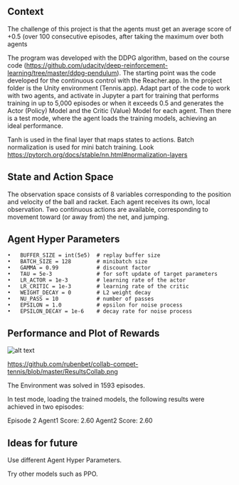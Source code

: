 ## Context

The challenge of this project is that the agents must get an average score of +0.5 (over 100 consecutive episodes, after taking the maximum over both agents

The program was developed with the DDPG algorithm, based on the course code (https://github.com/udacity/deep-reinforcement-learning/tree/master/ddpg-pendulum). The starting point was the code developed for the continuous control with the Reacher.app. In the project folder is the Unity environment (Tennis.app). Adapt part of the code to work with two agents, and activate in Jupyter a part for training that performs training in up to 5,000 episodes or when it exceeds 0.5 and generates the Actor (Policy) Model and the Critic (Value) Model for each agent. Then there is a test mode, where the agent loads the training models, achieving an ideal performance. 

Tanh is used in the final layer that maps states to actions. Batch normalization is used for mini batch training. Look https://pytorch.org/docs/stable/nn.html#normalization-layers 

## State and Action Space
The observation space consists of 8 variables corresponding to the position and velocity of the ball and racket. Each agent receives its own, local observation. Two continuous actions are available, corresponding to movement toward (or away from) the net, and jumping.

## Agent Hyper Parameters

	•	BUFFER_SIZE = int(5e5)  # replay buffer size
	•	BATCH_SIZE = 128        # minibatch size
	•	GAMMA = 0.99            # discount factor
	•	TAU = 5e-3              # for soft update of target parameters
	•	LR_ACTOR = 1e-3         # learning rate of the actor 
	•	LR_CRITIC = 1e-3        # learning rate of the critic
	•	WEIGHT_DECAY = 0        # L2 weight decay
	•	NU_PASS = 10            # number of passes
	•	EPSILON = 1.0           # epsilon for noise process
	•	EPSILON_DECAY = 1e-6    # decay rate for noise process

## Performance and Plot of Rewards

![alt text](https://github.com/rubenbet/collab-compet-tennis/blob/master/ResultsCollab.png)

https://github.com/rubenbet/collab-compet-tennis/blob/master/ResultsCollab.png

The Environment was solved in 1593 episodes.

In test mode, loading the trained models, the following results were achieved in two episodes:

Episode 2	Agent1 Score: 2.60	Agent2 Score: 2.60

## Ideas for future

Use different Agent Hyper Parameters. 
 
Try other models such as PPO. 
